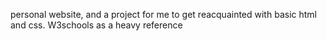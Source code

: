 personal website, and a project for me to get reacquainted with basic html and css. W3schools as a heavy reference
